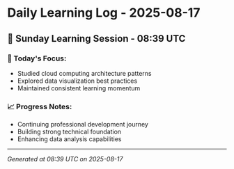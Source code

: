 # Daily Learning Log - 2025-08-17

## 📅 Sunday Learning Session - 08:39 UTC

### 🎯 Today's Focus:
- Studied cloud computing architecture patterns
- Explored data visualization best practices
- Maintained consistent learning momentum

### 📈 Progress Notes:
- Continuing professional development journey
- Building strong technical foundation
- Enhancing data analysis capabilities

---
*Generated at 08:39 UTC on 2025-08-17*

